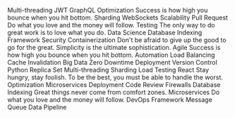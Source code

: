 Multi-threading JWT GraphQL Optimization Success is how high you bounce when you hit bottom. Sharding WebSockets Scalability Pull Request Do what you love and the money will follow. Testing The only way to do great work is to love what you do. Data Science Database Indexing Framework
Security Containerization Don't be afraid to give up the good to go for the great. Simplicity is the ultimate sophistication. Agile Success is how high you bounce when you hit bottom.
Automation Load Balancing Cache Invalidation Big Data Zero Downtime Deployment Version Control Python Replica Set
Multi-threading Sharding Load Testing React Stay hungry, stay foolish. To be the best, you must be able to handle the worst. Optimization Microservices Deployment Code Review Firewalls
Database Indexing Great things never come from comfort zones. Microservices Do what you love and the money will follow. DevOps Framework Message Queue Data Pipeline

